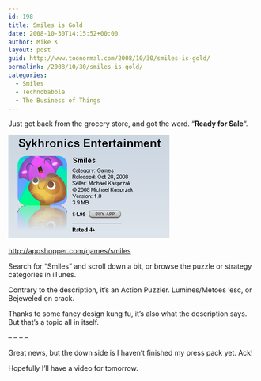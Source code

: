 ```yaml
---
id: 198
title: Smiles is Gold
date: 2008-10-30T14:15:52+00:00
author: Mike K
layout: post
guid: http://www.toonormal.com/2008/10/30/smiles-is-gold/
permalink: /2008/10/30/smiles-is-gold/
categories:
  - Smiles
  - Technobabble
  - The Business of Things
---
```

Just got back from the grocery store, and got the word. &#8220;**Ready for Sale**&#8220;.

![Smiles in iTunes.](/content/InTheStore.png)

<http://appshopper.com/games/smiles>

Search for &#8220;Smiles&#8221; and scroll down a bit, or browse the puzzle or strategy categories in iTunes.

Contrary to the description, it&#8217;s an Action Puzzler. Lumines/Metoes &#8216;esc, or Bejeweled on crack.

Thanks to some fancy design kung fu, it&#8217;s also what the description says. But that&#8217;s a topic all in itself.

&#8211; &#8211; &#8211; &#8211;

Great news, but the down side is I haven&#8217;t finished my press pack yet. Ack!

Hopefully I&#8217;ll have a video for tomorrow.